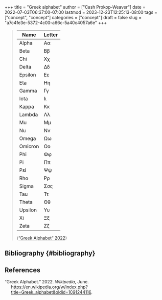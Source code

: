 +++
title = "Greek alphabet"
author = ["Cash Prokop-Weaver"]
date = 2022-07-03T06:37:00-07:00
lastmod = 2023-12-23T12:25:13-08:00
tags = ["concept", "concept"]
categories = ["concept"]
draft = false
slug = "a7c4fe3e-5372-4c00-a66c-5a40c4057a6e"
+++

> | Name    | Letter |
> |---------|--------|
> | Alpha   | Αα     |
> | Beta    | Ββ     |
> | Chi     | Χχ     |
> | Delta   | Δδ     |
> | Epsilon | Εε     |
> | Eta     | Ηη     |
> | Gamma   | Γγ     |
> | Iota    | Ιι     |
> | Kappa   | Κκ     |
> | Lambda  | Λλ     |
> | Mu      | Μμ     |
> | Nu      | Νν     |
> | Omega   | Ωω     |
> | Omicron | Οο     |
> | Phi     | Φφ     |
> | Pi      | Ππ     |
> | Psi     | Ψψ     |
> | Rho     | Ρρ     |
> | Sigma   | Σσς    |
> | Tau     | Ττ     |
> | Theta   | Θθ     |
> | Upsilon | Υυ     |
> | Xi      | Ξξ     |
> | Zeta    | Ζζ     |
>
> (<a href="#citeproc_bib_item_1">“Greek Alphabet” 2022</a>)


## Bibliography {#bibliography}

## References

<style>.csl-entry{text-indent: -1.5em; margin-left: 1.5em;}</style><div class="csl-bib-body">
  <div class="csl-entry"><a id="citeproc_bib_item_1"></a>“Greek Alphabet.” 2022. <i>Wikipedia</i>, June. <a href="https://en.wikipedia.org/w/index.php?title=Greek_alphabet&oldid=1091244116">https://en.wikipedia.org/w/index.php?title=Greek_alphabet&#38;oldid=1091244116</a>.</div>
</div>
